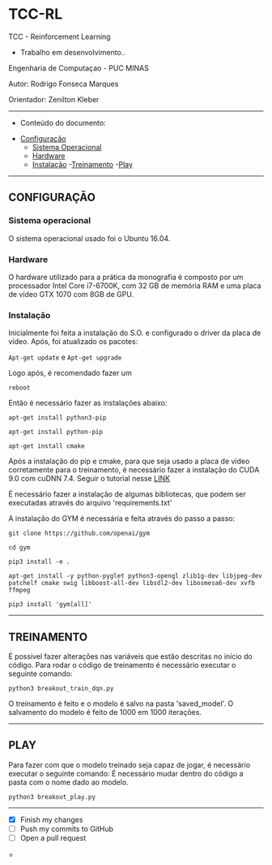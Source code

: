 # TCC-RL

TCC - Reinforcement Learning

 - Trabalho em desenvolvimento..

Engenharia de Computaçao - PUC MINAS

Autor: Rodrigo Fonseca Marques

Orientador: Zenilton Kleber

-----

* Conteúdo do documento:

- [Configuração](#configuração)
    - [Sistema Operacional](#sistema-operacional)
    - [Hardware](#hardware)
    - [Instalação](#instalação)
-[Treinamento](#treinamento)
-[Play](#play)


-----
## CONFIGURAÇÃO


### Sistema operacional
O sistema operacional usado foi o Ubuntu 16.04. 

### Hardware
O hardware utilizado para a prática da monografia é composto por um processador
Intel Core i7-6700K, com 32 GB de memória RAM e uma placa de vídeo GTX 1070 com
8GB de GPU.

### Instalação

Inicialmente foi feita a instalação do S.O. e configurado o driver da placa de vídeo.
Após, foi atualizado os pacotes:

`Apt-get update` e `Apt-get upgrade`

Logo após, é recomendado fazer um 

`reboot`

Então é necessário fazer as instalações abaixo:

`apt-get install python3-pip`

`apt-get install python-pip`

`apt-get install cmake`

Após a instalação do pip e cmake, para que seja usado a placa de vídeo corretamente para o treinamento, é necessário fazer a instalação do CUDA 9.0 com cuDNN 7.4. Seguir o tutorial nesse [LINK](https://medium.com/@zhanwenchen/install-cuda-and-cudnn-for-tensorflow-gpu-on-ubuntu-79306e4ac04e)

É necessário fazer a instalação de algumas bibliotecas, que podem ser executadas através do arquivo 'requirements.txt'

A instalação do GYM é necessária e feita através do passo a passo:
```
git clone https://github.com/openai/gym

cd gym 

pip3 install -e .

apt-get install -y python-pyglet python3-opengl zlib1g-dev libjpeg-dev patchelf cmake swig libboost-all-dev libsdl2-dev libosmesa6-dev xvfb ffmpeg

pip3 install 'gym[all]'
```
-----
## TREINAMENTO

É possivel fazer alterações nas variáveis que estão descritas no início do código.
Para rodar o código de treinamento é necessário executar o seguinte comando:

`python3 breakout_train_dqn.py`

O treinamento é feito e o modelo é salvo na pasta 'saved_model'. O salvamento do modelo é feito de 1000 em 1000 iterações.

-----
## PLAY

Para fazer com que o modelo treinado seja capaz de jogar, é necessário executar o seguinte comando:
É necessário mudar dentro do código a pasta com o nome dado ao modelo.

`python3 breakout_play.py`

-----



- [x] Finish my changes
- [ ] Push my commits to GitHub
- [ ] Open a pull request

:star:
